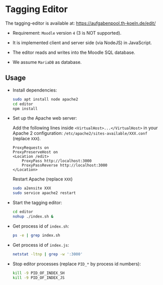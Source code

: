# Tagging Editor

The tagging-editor is available at: https://aufgabenpool.th-koeln.de/edit/

-   Requirement: `Moodle` version `4` (3 is NOT supported).

-   It is implemented client and server side (via NodeJS) in JavaScript.

-   The editor reads and writes into the Moodle SQL database.

-   We assume `MariaDB` as database.

## Usage

-   Install dependencies:

    ```bash
    sudo apt install node apache2
    cd editor
    npm install
    ```

-   Set up the Apache web server:

    Add the following lines inside `<VirtualHost>...</VirtualHost>` in your Apache 2 configuration: `/etc/apache2/sites-available/XXX.conf` (replace `XXX`).

    ```
    ProxyRequests on
    ProxyPreserveHost on
    <Location /edit>
        ProxyPass http://localhost:3000
        ProxyPassReverse http://localhost:3000
    </Location>
    ```

    Restart Apache (replace `XXX`)

    ```bash
    sudo a2ensite XXX
    sudo service apache2 restart
    ```

-   Start the tagging editor:

    ```bash
    cd editor
    nohup ./index.sh &
    ```

-   Get process id of `index.sh`:

    ```bash
    ps -e | grep index.sh
    ```

-   Get process id of `index.js`:

    ```bash
    netstat -ltnp | grep -w ':3000'
    ```

-   Stop editor processes (replace `PID_*` by process id numbers):
    ```bash
    kill -9 PID_OF_INDEX_SH
    kill -9 PID_OF_INDEX_JS
    ```
